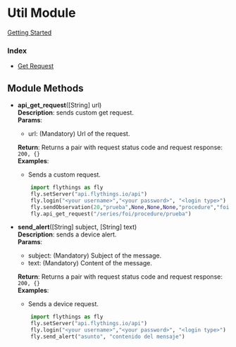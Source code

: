 # Util Module

[Getting Started](https://github.com/flythings/python)

### Index

* [Get Request](#api_get_request)

## Module Methods

- <a name="api_get_request"></a>**api_get_request**([String] url)    
  **Description**: sends custom get request.   
  **Params**:
    - url: (Mandatory) Url of the request.

  **Return**: Returns a pair with request status code and request response:      
  ```200, {}```        
  **Examples**:
    * Sends a custom request.
    ```PYTHON  
        import flythings as fly   
        fly.setServer("api.flythings.io/api")    
        fly.login("<your username>","<your password>", "<login type>")    
        fly.sendObservation(20,"prueba",None,None,None,"procedure","foi")    
        fly.api_get_request("/series/foi/procedure/prueba")    
    ```  

- <a name="send_device_alert"></a>**send_alert**([String] subject, [String] text)    
  **Description**: sends a device alert.   
  **Params**:
    - subject: (Mandatory) Subject of the message.
    - text: (Mandatory) Content of the message.

  **Return**: Returns a pair with request status code and request response:      
  ```200, {}```       
  **Examples**:
    * Sends a device request.
    ```PYTHON  
        import flythings as fly   
        fly.setServer("api.flythings.io/api")    
        fly.login("<your username>","<your password>", "<login type>")    
        fly.send_alert("asunto", "contenido del mensaje")    
    ```  